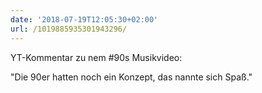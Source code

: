 ```yaml
---
date: '2018-07-19T12:05:30+02:00'
url: /1019885935301943296/
---
```

YT-Kommentar zu nem #90s Musikvideo:

"Die 90er hatten noch ein Konzept, das nannte sich Spaß."
